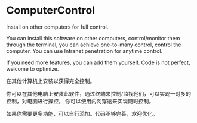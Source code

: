 # ComputerControl
Install on other computers for full control.

You can install this software on other computers, control/monitor them through the terminal, you can achieve one-to-many control, control the computer.
You can use Intranet penetration for anytime control.

If you need more features, you can add them yourself. Code is not perfect, welcome to optimize.

在其他计算机上安装以获得完全控制。

你可以在其他电脑上安装此软件，通过终端来控制/监视他们，可以实现一对多的控制，对电脑进行操控。
你可以使用内网穿透来实现随时控制。

如果你需要更多功能，可以自行添加。代码不够完善，欢迎优化。
